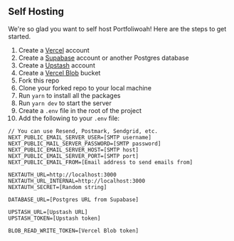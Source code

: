 ## Self Hosting
We're so glad you want to self host Portfoliwoah! Here are the steps to get started.

1. Create a [Vercel](https://vercel.com) account
2. Create a [Supabase](https://supabase.io) account or another Postgres database
3. Create a [Upstash](https://upstash.com) account
4. Create a [Vercel Blob](https://vercel.com/docs/storage) bucket
5. Fork this repo
6. Clone your forked repo to your local machine
7. Run `yarn` to install all the packages
8. Run `yarn dev` to start the server
9. Create a `.env` file in the root of the project
10. Add the following to your `.env` file:

```
// You can use Resend, Postmark, Sendgrid, etc.
NEXT_PUBLIC_EMAIL_SERVER_USER=[SMTP username]
NEXT_PUBLIC_MAIL_SERVER_PASSWORD=[SMTP password]
NEXT_PUBLIC_EMAIL_SERVER_HOST=[SMTP host]
NEXT_PUBLIC_EMAIL_SERVER_PORT=[SMTP port]
NEXT_PUBLIC_EMAIL_FROM=[Email address to send emails from]

NEXTAUTH_URL=http://localhost:3000
NEXTAUTH_URL_INTERNAL=http://localhost:3000
NEXTAUTH_SECRET=[Random string]

DATABASE_URL=[Postgres URL from Supabase]

UPSTASH_URL=[Upstash URL]
UPSTASH_TOKEN=[Upstash token]

BLOB_READ_WRITE_TOKEN=[Vercel Blob token]
```
